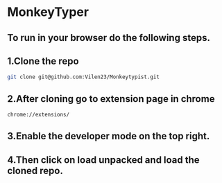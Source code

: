 # MonkeyTyper
## To run in your browser do the following steps.
## 1.Clone the repo 
```sh
git clone git@github.com:Vilen23/Monkeytypist.git
```
## 2.After cloning go to extension page in chrome
```sh
chrome://extensions/
```
## 3.Enable the developer mode on the top right.
## 4.Then click on load unpacked and load the cloned repo.
